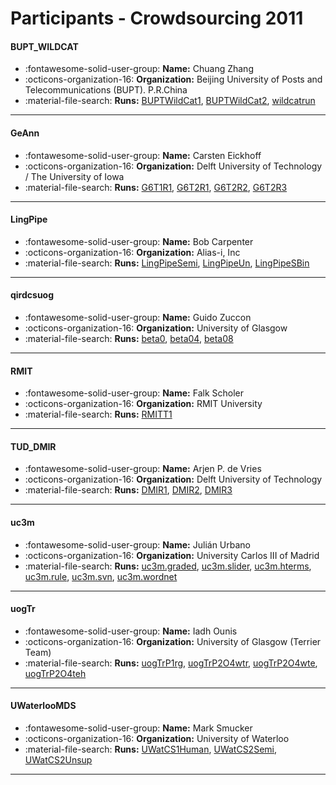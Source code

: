 # Participants - Crowdsourcing 2011 

#### BUPT_WILDCAT
 - :fontawesome-solid-user-group: **Name:** Chuang Zhang
 - :octicons-organization-16: **Organization:** Beijing University of Posts and Telecommunications (BUPT). P.R.China
 - :material-file-search: **Runs:** [BUPTWildCat1](./runs.md#buptwildcat1), [BUPTWildCat2](./runs.md#buptwildcat2), [wildcatrun](./runs.md#wildcatrun)

---
#### GeAnn
 - :fontawesome-solid-user-group: **Name:** Carsten Eickhoff
 - :octicons-organization-16: **Organization:** Delft University of Technology / The University of Iowa
 - :material-file-search: **Runs:** [G6T1R1](./runs.md#g6t1r1), [G6T2R1](./runs.md#g6t2r1), [G6T2R2](./runs.md#g6t2r2), [G6T2R3](./runs.md#g6t2r3)

---
#### LingPipe
 - :fontawesome-solid-user-group: **Name:** Bob Carpenter
 - :octicons-organization-16: **Organization:** Alias-i, Inc
 - :material-file-search: **Runs:** [LingPipeSemi](./runs.md#lingpipesemi), [LingPipeUn](./runs.md#lingpipeun), [LingPipeSBin](./runs.md#lingpipesbin)

---
#### qirdcsuog
 - :fontawesome-solid-user-group: **Name:** Guido Zuccon
 - :octicons-organization-16: **Organization:** University of Glasgow
 - :material-file-search: **Runs:** [beta0](./runs.md#beta0), [beta04](./runs.md#beta04), [beta08](./runs.md#beta08)

---
#### RMIT
 - :fontawesome-solid-user-group: **Name:** Falk Scholer
 - :octicons-organization-16: **Organization:** RMIT University
 - :material-file-search: **Runs:** [RMITT1](./runs.md#rmitt1)

---
#### TUD_DMIR
 - :fontawesome-solid-user-group: **Name:** Arjen P. de Vries
 - :octicons-organization-16: **Organization:** Delft University of Technology
 - :material-file-search: **Runs:** [DMIR1](./runs.md#dmir1), [DMIR2](./runs.md#dmir2), [DMIR3](./runs.md#dmir3)

---
#### uc3m
 - :fontawesome-solid-user-group: **Name:** Julián Urbano
 - :octicons-organization-16: **Organization:** University Carlos III of Madrid
 - :material-file-search: **Runs:** [uc3m.graded](./runs.md#uc3m.graded), [uc3m.slider](./runs.md#uc3m.slider), [uc3m.hterms](./runs.md#uc3m.hterms), [uc3m.rule](./runs.md#uc3m.rule), [uc3m.svn](./runs.md#uc3m.svn), [uc3m.wordnet](./runs.md#uc3m.wordnet)

---
#### uogTr
 - :fontawesome-solid-user-group: **Name:** Iadh Ounis
 - :octicons-organization-16: **Organization:** University of Glasgow  (Terrier Team)
 - :material-file-search: **Runs:** [uogTrP1rg](./runs.md#uogtrp1rg), [uogTrP2O4wtr](./runs.md#uogtrp2o4wtr), [uogTrP2O4wte](./runs.md#uogtrp2o4wte), [uogTrP2O4teh](./runs.md#uogtrp2o4teh)

---
#### UWaterlooMDS
 - :fontawesome-solid-user-group: **Name:** Mark Smucker
 - :octicons-organization-16: **Organization:** University of Waterloo
 - :material-file-search: **Runs:** [UWatCS1Human](./runs.md#uwatcs1human), [UWatCS2Semi](./runs.md#uwatcs2semi), [UWatCS2Unsup](./runs.md#uwatcs2unsup)

---
